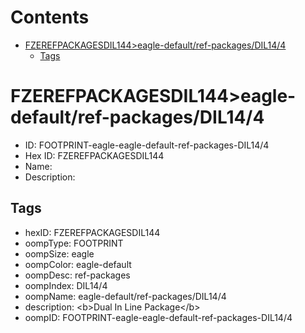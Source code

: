 



Contents
========

* [FZEREFPACKAGESDIL144>eagle-default/ref-packages/DIL14/4](#fzerefpackagesdil144eagle-defaultref-packagesdil144)
	* [Tags](#tags)

# FZEREFPACKAGESDIL144>eagle-default/ref-packages/DIL14/4

- ID: FOOTPRINT-eagle-eagle-default-ref-packages-DIL14/4
- Hex ID: FZEREFPACKAGESDIL144
- Name: 
- Description: 

## Tags

- hexID: FZEREFPACKAGESDIL144
- oompType: FOOTPRINT
- oompSize: eagle
- oompColor: eagle-default
- oompDesc: ref-packages
- oompIndex: DIL14/4
- oompName: eagle-default/ref-packages/DIL14/4
- description: &lt;b&gt;Dual In Line Package&lt;/b&gt;
- oompID: FOOTPRINT-eagle-eagle-default-ref-packages-DIL14/4
